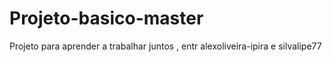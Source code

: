 # Projeto-basico-master
Projeto para aprender a trabalhar juntos , entr alexoliveira-ipira e silvalipe77
